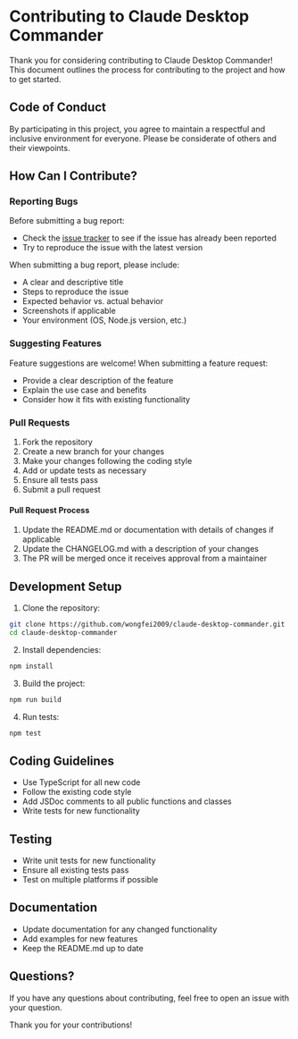 # Contributing to Claude Desktop Commander

Thank you for considering contributing to Claude Desktop Commander! This document outlines the process for contributing to the project and how to get started.

## Code of Conduct

By participating in this project, you agree to maintain a respectful and inclusive environment for everyone. Please be considerate of others and their viewpoints.

## How Can I Contribute?

### Reporting Bugs

Before submitting a bug report:
- Check the [issue tracker](https://github.com/wongfei2009/claude-desktop-commander/issues) to see if the issue has already been reported
- Try to reproduce the issue with the latest version

When submitting a bug report, please include:
- A clear and descriptive title
- Steps to reproduce the issue
- Expected behavior vs. actual behavior
- Screenshots if applicable
- Your environment (OS, Node.js version, etc.)

### Suggesting Features

Feature suggestions are welcome! When submitting a feature request:
- Provide a clear description of the feature
- Explain the use case and benefits
- Consider how it fits with existing functionality

### Pull Requests

1. Fork the repository
2. Create a new branch for your changes
3. Make your changes following the coding style
4. Add or update tests as necessary
5. Ensure all tests pass
6. Submit a pull request

#### Pull Request Process

1. Update the README.md or documentation with details of changes if applicable
2. Update the CHANGELOG.md with a description of your changes
3. The PR will be merged once it receives approval from a maintainer

## Development Setup

1. Clone the repository:
```bash
git clone https://github.com/wongfei2009/claude-desktop-commander.git
cd claude-desktop-commander
```

2. Install dependencies:
```bash
npm install
```

3. Build the project:
```bash
npm run build
```

4. Run tests:
```bash
npm test
```

## Coding Guidelines

- Use TypeScript for all new code
- Follow the existing code style
- Add JSDoc comments to all public functions and classes
- Write tests for new functionality

## Testing

- Write unit tests for new functionality
- Ensure all existing tests pass
- Test on multiple platforms if possible

## Documentation

- Update documentation for any changed functionality
- Add examples for new features
- Keep the README.md up to date

## Questions?

If you have any questions about contributing, feel free to open an issue with your question.

Thank you for your contributions!
